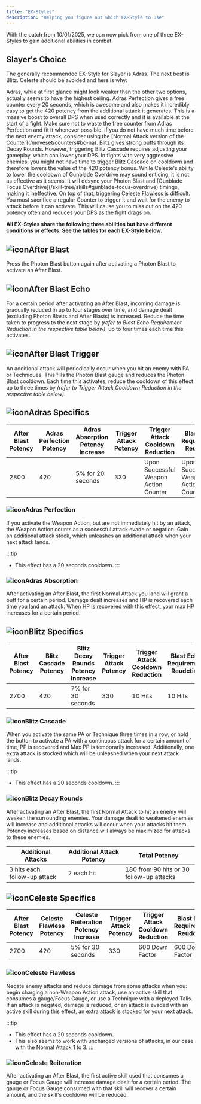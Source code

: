 ```yaml
---
title: "EX-Styles"
description: "Helping you figure out which EX-Style to use"
---
```

With the patch from 10/01/2025, we can now pick from one of three EX-Styles to gain additional abilities in combat.

## Slayer's Choice
The generally recommended EX-Style for Slayer is Adras. The next best is Blitz. Celeste should be avoided and here is why:

<Tabs>
<TabItem value="adras" label="Adras (Recommended)">
Adras, while at first glance might look weaker than the other two options, actually seems to have the highest ceiling. Adras Perfection gives a free counter every 20 seconds, which is awesome and also makes it incredibly easy to get the 420 potency from the additional attack it generates. This is a massive boost to overall DPS when used correctly and it is available at the start of a fight. Make sure not to waste the free counter from Adras Perfection and fit it whenever possible. If you do not have much time before the next enemy attack, consider using the [Normal Attack version of the Counter](/moveset/counters#bc-na).
</TabItem>

<TabItem value="blitz" label="Blitz">
Blitz gives strong buffs through its Decay Rounds. However, triggering Blitz Cascade requires adjusting your gameplay, which can lower your DPS. In fights with very aggressive enemies, you might not have time to trigger Blitz Cascade on cooldown and therefore lowers the value of the 420 potency bonus.
</TabItem>

<TabItem value="celeste" label="Celeste">
While Celeste's ability to lower the cooldown of Gunblade Overdrive may sound enticing, it is not as effective as it seems. It will desync your Photon Blast and [Gunblade Focus Overdrive](/skill-tree/skills#gunblade-focus-overdrive) timings, making it ineffective. On top of that, triggering Celeste Flawless is difficult. You must sacrifice a regular Counter to trigger it and wait for the enemy to attack before it can activate. This will cause you to miss out on the 420 potency often and reduces your DPS as the fight drags on.
</TabItem>
</Tabs>

__All EX-Styles share the following three abilities but have different conditions or effects. See the tables for each EX-Style below.__

## <img src="/img/38px-AfterBlast.png" alt="icon" className="heading-icon"/>After Blast
Press the Photon Blast button again after activating a Photon Blast to activate an After Blast.

## <img src="/img/38px-AfterBlastEcho.png" alt="icon" className="heading-icon"/>After Blast Echo
For a certain period after activating an After Blast, incoming damage is gradually reduced in up to four stages over time, and damage dealt (excluding Photon Blasts and After Blasts) is increased. Reduce the time taken to progress to the next stage by _(refer to Blast Echo Requirement Reduction in the respective table below)_, up to four times each time this activates.

## <img src="/img/38px-AfterBlastTriggerAttack.png" alt="icon" className="heading-icon"/>After Blast Trigger
An additional attack will periodically occur when you hit an enemy with PA or Techniques. This fills the Photon Blast gauge and reduces the Photon Blast cooldown. Each time this activates, reduce the cooldown of this effect up to three times by _(refer to Trigger Attack Cooldown Reduction in the respective table below)_.

## <img src="/img/38px-Adras.png" alt="icon" className="heading-icon"/>Adras Specifics
| After Blast Potency | Adras Perfection Potency | Adras Absorption Potency Increase | Trigger Attack Potency |Trigger Attack Cooldown Reduction | Blast Echo Requirement Reudction |
| --- | --- | --- | --- | --- | --- |
| 2800 | 420 | 5% for 20 seconds | 330 | Upon Successful Weapon Action Counter | Upon Successful Weapon Action Counter |

### <img src="/img/38px-AdrasPerfection.png" alt="icon" className="heading-icon"/>Adras Perfection
If you activate the Weapon Action, but are not immediately hit by an attack, the Weapon Action counts as a successful attack evade or negation. Gain an additional attack stock, which unleashes an additional attack when your next attack lands.

:::tip
* This effect has a 20 seconds cooldown.
:::

### <img src="/img/38px-AdrasAbsorption.png" alt="icon" className="heading-icon"/>Adras Absorption
After activating an After Blast, the first Normal Attack you land will grant a buff for a certain period. Damage dealt increases and HP is recovered each time you land an attack. When HP is recovered with this effect, your max HP increases for a certain period.

## <img src="/img/38px-Blitz.png" alt="icon" className="heading-icon"/>Blitz Specifics
| After Blast Potency | Blitz Cascade Potency |Blitz Decay Rounds Potency Increase | Trigger Attack Potency | Trigger Attack Cooldown Reduction | Blast Echo Requirement Reudction |
| --- | --- | --- | --- | --- | --- |
| 2700 | 420 | 7% for 30 seconds | 330 | 10 Hits | 10 Hits |

### <img src="/img/38px-BlitzCascade.png" alt="icon" className="heading-icon"/>Blitz Cascade
When you activate the same PA or Technique three times in a row, or hold the button to activate a PA with a continuous attack for a certain amount of time, PP is recovered and Max PP is temporarily increased. Additionally, one extra attack is stocked which will be unleashed when your next attack lands.

:::tip
* This effect has a 20 seconds cooldown.
:::

### <img src="/img/38px-BlitzDecayRounds.png" alt="icon" className="heading-icon"/>Blitz Decay Rounds
After activating an After Blast, the first Normal Attack to hit an enemy will weaken the surrounding enemies. Your damage dealt to weakened enemies will increase and additional attacks will occur when your attacks hit them. Potency increases based on distance will always be maximized for attacks to these enemies.

| Additional Attacks| Additional Attack Potency | Total Potency
| --- | --- | --- |
| 3 hits each follow-up attack | 2 each hit | 180 from 90 hits or 30 follow-up attacks |


## <img src="/img/38px-Celeste.png" alt="icon" className="heading-icon"/>Celeste Specifics
| After Blast Potency | Celeste Flawless Potency | Celeste Reiteration Potency Increase| Trigger Attack Potency | Trigger Attack Cooldown Reduction | Blast Echo Requirement Reudction |
| --- | --- | --- | --- | --- | --- |
| 2700 | 420 | 5% for 30 seconds | 330| 600 Down Factor | 600 Down Factor |

### <img src="/img/38px-CelesteFlawless.png" alt="icon" className="heading-icon"/>Celeste Flawless
Negate enemy attacks and reduce damage from some attacks when you: begin charging a non-Weapon Action attack, use an active skill that consumes a gauge/Focus Gauge, or use a Technique with a deployed Talis. If an attack is negated, damage is reduced, or an attack is evaded with an active skill during this effect, an extra attack is stocked for your next attack.

:::tip
* This effect has a 20 seconds cooldown.
* This also seems to work with uncharged versions of attacks, in our case with the Normal Attack 1 to 3.
:::

### <img src="/img/38px-CelesteReiteration.png" alt="icon" className="heading-icon"/>Celeste Reiteration
After activating an After Blast, the first active skill used that consumes a gauge or Focus Gauge will increase damage dealt for a certain period. The gauge or Focus Gauge consumed with that skill will recover a certain amount, and the skill's cooldown will be reduced.
